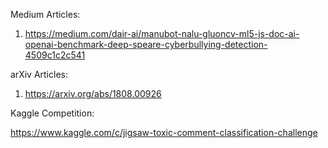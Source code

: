 Medium Articles:
1. https://medium.com/dair-ai/manubot-nalu-gluoncv-ml5-js-doc-ai-openai-benchmark-deep-speare-cyberbullying-detection-4509c1c2c541


arXiv Articles:
1. https://arxiv.org/abs/1808.00926

Kaggle Competition: 

https://www.kaggle.com/c/jigsaw-toxic-comment-classification-challenge
